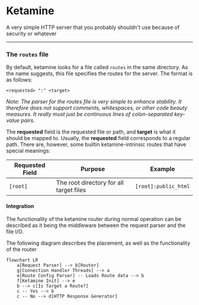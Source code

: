 # Ketamine

A very simple HTTP server that you probably shouldn't use because of security or whatever

---

### The `routes` file

By default, ketamine looks for a file called `routes` in the same directory.
As the name suggests, this file specifies the routes for the server. The format is as follows:

```ebnf
<requested> ":" <target>
```

_Note: The parser for the routes file is very simple to enhance stability. It therefore does not support comments,
whitespaces, or other code beauty measures. It really must just be continuous lines of colon-separated key-value
pairs._

The **requested** field is the requested file or path, and **target** is what it should be mapped to.
Usually, the **requested** field corresponds to a regular path. There are, however, some builtin ketamine-intrinsic
routes that have special meanings:

| Requested Field | Purpose                                 | Example              |
|-----------------|-----------------------------------------|----------------------|
| `[root]`        | The root directory for all target files | `[root]:public_html` |

#### Integration

The functionality of the ketamine router during normal operation can be described as it being the middleware between the
request parser and the file I/O.

The following diagram describes the placement, as well as the functionality of the router

```mermaid
flowchart LR
    a[Request Parser] --> b[Router]
    g[Connection Handler Threads] --> a
    e[Route Config Parser] -- Loads Route data --> b
    f[Ketamine Init] --> e
    b --> c[Is Target a Route?]
    c -- Yes --> b
    c -- No --> d[HTTP Response Generator]
```
